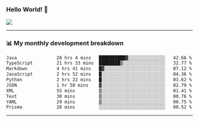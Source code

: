 ### Hello World! 👋

<a>
  <img align="center" src="https://github-readme-stats.vercel.app/api?username=megatunger&count_private=true&include_all_commits=true&bg_color=30,56CCF2,2F80ED&title_color=fff&text_color=fff" />
</a>

------
### 📊 My monthly development breakdown

<!--START_SECTION:waka-->

```txt
Java               28 hrs 4 mins   ██████████▓░░░░░░░░░░░░░░   42.66 %
TypeScript         21 hrs 33 mins  ████████▒░░░░░░░░░░░░░░░░   32.77 %
Markdown           4 hrs 41 mins   █▓░░░░░░░░░░░░░░░░░░░░░░░   07.12 %
JavaScript         2 hrs 52 mins   █░░░░░░░░░░░░░░░░░░░░░░░░   04.36 %
Python             2 hrs 22 mins   █░░░░░░░░░░░░░░░░░░░░░░░░   03.62 %
JSON               1 hr 50 mins    ▓░░░░░░░░░░░░░░░░░░░░░░░░   02.79 %
XML                55 mins         ▒░░░░░░░░░░░░░░░░░░░░░░░░   01.41 %
Text               30 mins         ▒░░░░░░░░░░░░░░░░░░░░░░░░   00.76 %
YAML               29 mins         ▒░░░░░░░░░░░░░░░░░░░░░░░░   00.75 %
Prisma             20 mins         ░░░░░░░░░░░░░░░░░░░░░░░░░   00.52 %
```

<!--END_SECTION:waka-->

------
